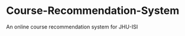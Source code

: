 Course-Recommendation-System
============================

An online course recommendation system for JHU-ISI
